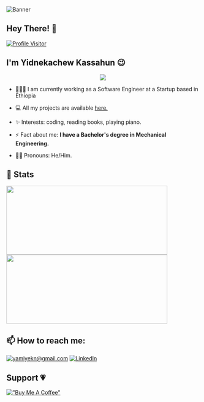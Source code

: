 ![Banner](https://github.com/Yidnekachew-cmd/Yidnekachew-cmd/assets/104775335/dc9b5c80-e098-4fab-b361-cb334ee1c766)

<h2>Hey There! 👋</h2>

[![Profile Visitor](https://komarev.com/ghpvc/?username=Yidnekachew-cmd&color=brightgreen)](https://github.com/Yidnekachew-cmd)
## I'm Yidnekachew Kassahun 😉

 <p align="center">    
    <img src="https://readme-typing-svg.herokuapp.com?color=00b2df&width=385&height=30&lines=Software+Developer;Open+to+new+opportunities+...&center=true"></a>
</p>


- 👨🏻‍💻 I am currently working as a Software Engineer at a Startup based in Ethiopia

- 💻 All my projects are available [here.](https://github.com/Yidnekachew-cmd?tab=repositories)

- ✨ Interests: coding, reading books, playing piano.

- ⚡ Fact about me: **I have a Bachelor's degree in Mechanical Engineering.**

- 🧔🏻 Pronouns: He/Him.
        


<h2>🚀 Stats</h2>

<div>
  <img height="180" width="420" src="https://github-readme-stats-eight-theta.vercel.app/api?username=yidnekachew-cmd&show_icons=true&theme=nightowl&count_private=true"/>
  <img height="180" width="420" src="https://github-readme-stats.vercel.app/api/top-langs/?username=yidnekachew-cmd&show_icons=true&theme=nightowl&layout=compact&count_prrivate=true"/>
</div>


<h2>📫 How to reach me:</h2>

<a href="mailto:yamiyekn@gmail.com">![yamiyekn@gmail.com](https://img.shields.io/badge/Gmail-D14836?style=for-the-badge&logo=gmail&logoColor=white)</a> <a href="https://www.linkedin.com/in/yidnekachew-kassahun/">![LinkedIn](https://img.shields.io/badge/LinkedIn-0077B5?style=for-the-badge&logo=linkedin&logoColor=white)</a>

<h2>Support 💗</h2>

[!["Buy Me A Coffee"](https://www.buymeacoffee.com/assets/img/custom_images/orange_img.png)](https://www.buymeacoffee.com/yidne)